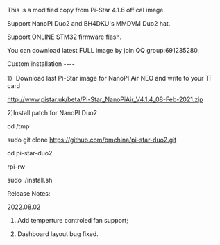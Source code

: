 
This is a modified copy from Pi-Star 4.1.6 offical image.

Support NanoPI Duo2 and BH4DKU's MMDVM Duo2 hat.

Support ONLINE STM32 firmware flash.

You can download latest FULL image by join QQ group:691235280.


Custom installation ----

1）Download last Pi-Star image for NanoPI Air NEO and write to your TF card

http://www.pistar.uk/beta/Pi-Star_NanoPiAir_V4.1.4_08-Feb-2021.zip

2)Install patch for NanoPI Duo2

cd /tmp

sudo git clone https://github.com/bmchina/pi-star-duo2.git

cd pi-star-duo2

rpi-rw

sudo ./install.sh


Release Notes:

2022.08.02

1) Add temperture controled fan support;

2) Dashboard layout bug fixed.

